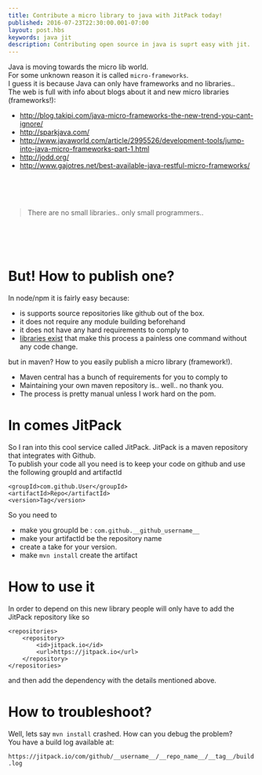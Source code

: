 ```yaml
---
title: Contribute a micro library to java with JitPack today! 
published: 2016-07-23T22:30:00.001-07:00
layout: post.hbs
keywords: java jit
description: Contributing open source in java is suprt easy with jit.  
---
```


Java is moving towards the micro lib world.  
For some unknown reason it is called `micro-frameworks`.   
I guess it is because Java can only have frameworks and no libraries..   
The web is full with info about blogs about it and new micro libraries (frameworks!): 

 - http://blog.takipi.com/java-micro-frameworks-the-new-trend-you-cant-ignore/
 - http://sparkjava.com/
 - http://www.javaworld.com/article/2995526/development-tools/jump-into-java-micro-frameworks-part-1.html
 - http://jodd.org/
 - http://www.gajotres.net/best-available-java-restful-micro-frameworks/

<br/> <br/> <br/> 

> There are no small libraries.. only small programmers..

<br/><br/><br/>

 
 

# But! How to publish one?
 
In node/npm it is fairly easy because: 

 - is supports source repositories like github out of the box. 
 - it does not require any module building beforehand
 - it does not have any hard requirements to comply to
 - [libraries exist](https://github.com/sindresorhus/np) that make this process a painless one command without any code change.  

 
but in maven? How to you easily publish a micro library (framework!).
 
 - Maven central has a bunch of requirements for you to comply to
 - Maintaining your own maven repository is.. well.. no thank you. 
 - The process is pretty manual unless I work hard on the pom. 
  
# In comes JitPack

So I ran into this cool service called JitPack. JitPack is a maven repository that integrates with Github.    
To publish your code all you need is to keep your code on github and use the following groupId and artifactId

```
<groupId>com.github.User</groupId>
<artifactId>Repo</artifactId>
<version>Tag</version>
```

So you need to 
 - make you groupId be : `com.github.__github_username__`
 - make your artifactId be the repository name
 - create a take for your version. 
 - make `mvn install` create the artifact
 
 
# How to use it
 
In order to depend on this new library people will only have to add the JitPack repository like so

```
<repositories>
    <repository>
        <id>jitpack.io</id>
        <url>https://jitpack.io</url>
    </repository>
</repositories>
```

and then add the dependency with the details mentioned above. 


# How to troubleshoot?

Well, lets say `mvn install` crashed. How can you debug the problem?   
You have a build log available at: 

`https://jitpack.io/com/github/__username__/__repo_name__/__tag__/build.log`
 

